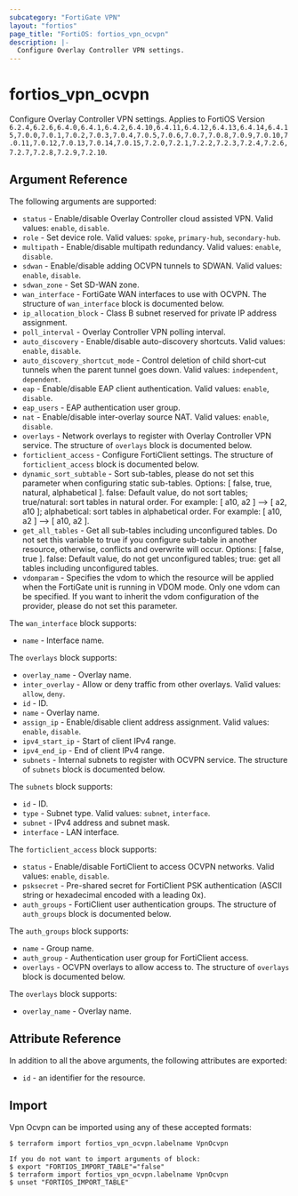 ```yaml
---
subcategory: "FortiGate VPN"
layout: "fortios"
page_title: "FortiOS: fortios_vpn_ocvpn"
description: |-
  Configure Overlay Controller VPN settings.
---
```


# fortios_vpn_ocvpn
Configure Overlay Controller VPN settings. Applies to FortiOS Version `6.2.4,6.2.6,6.4.0,6.4.1,6.4.2,6.4.10,6.4.11,6.4.12,6.4.13,6.4.14,6.4.15,7.0.0,7.0.1,7.0.2,7.0.3,7.0.4,7.0.5,7.0.6,7.0.7,7.0.8,7.0.9,7.0.10,7.0.11,7.0.12,7.0.13,7.0.14,7.0.15,7.2.0,7.2.1,7.2.2,7.2.3,7.2.4,7.2.6,7.2.7,7.2.8,7.2.9,7.2.10`.

## Argument Reference

The following arguments are supported:

* `status` - Enable/disable Overlay Controller cloud assisted VPN. Valid values: `enable`, `disable`.
* `role` - Set device role. Valid values: `spoke`, `primary-hub`, `secondary-hub`.
* `multipath` - Enable/disable multipath redundancy. Valid values: `enable`, `disable`.
* `sdwan` - Enable/disable adding OCVPN tunnels to SDWAN. Valid values: `enable`, `disable`.
* `sdwan_zone` - Set SD-WAN zone.
* `wan_interface` - FortiGate WAN interfaces to use with OCVPN. The structure of `wan_interface` block is documented below.
* `ip_allocation_block` - Class B subnet reserved for private IP address assignment.
* `poll_interval` - Overlay Controller VPN polling interval.
* `auto_discovery` - Enable/disable auto-discovery shortcuts. Valid values: `enable`, `disable`.
* `auto_discovery_shortcut_mode` - Control deletion of child short-cut tunnels when the parent tunnel goes down. Valid values: `independent`, `dependent`.
* `eap` - Enable/disable EAP client authentication. Valid values: `enable`, `disable`.
* `eap_users` - EAP authentication user group.
* `nat` - Enable/disable inter-overlay source NAT. Valid values: `enable`, `disable`.
* `overlays` - Network overlays to register with Overlay Controller VPN service. The structure of `overlays` block is documented below.
* `forticlient_access` - Configure FortiClient settings. The structure of `forticlient_access` block is documented below.
* `dynamic_sort_subtable` - Sort sub-tables, please do not set this parameter when configuring static sub-tables. Options: [ false, true, natural, alphabetical ]. false: Default value, do not sort tables; true/natural: sort tables in natural order. For example: [ a10, a2 ] --> [ a2, a10 ]; alphabetical: sort tables in alphabetical order. For example: [ a10, a2 ] --> [ a10, a2 ].
* `get_all_tables` - Get all sub-tables including unconfigured tables. Do not set this variable to true if you configure sub-table in another resource, otherwise, conflicts and overwrite will occur. Options: [ false, true ]. false: Default value, do not get unconfigured tables; true: get all tables including unconfigured tables. 
* `vdomparam` - Specifies the vdom to which the resource will be applied when the FortiGate unit is running in VDOM mode. Only one vdom can be specified. If you want to inherit the vdom configuration of the provider, please do not set this parameter.

The `wan_interface` block supports:

* `name` - Interface name.

The `overlays` block supports:

* `overlay_name` - Overlay name.
* `inter_overlay` - Allow or deny traffic from other overlays. Valid values: `allow`, `deny`.
* `id` - ID.
* `name` - Overlay name.
* `assign_ip` - Enable/disable client address assignment. Valid values: `enable`, `disable`.
* `ipv4_start_ip` - Start of client IPv4 range.
* `ipv4_end_ip` - End of client IPv4 range.
* `subnets` - Internal subnets to register with OCVPN service. The structure of `subnets` block is documented below.

The `subnets` block supports:

* `id` - ID.
* `type` - Subnet type. Valid values: `subnet`, `interface`.
* `subnet` - IPv4 address and subnet mask.
* `interface` - LAN interface.

The `forticlient_access` block supports:

* `status` - Enable/disable FortiClient to access OCVPN networks. Valid values: `enable`, `disable`.
* `psksecret` - Pre-shared secret for FortiClient PSK authentication (ASCII string or hexadecimal encoded with a leading 0x).
* `auth_groups` - FortiClient user authentication groups. The structure of `auth_groups` block is documented below.

The `auth_groups` block supports:

* `name` - Group name.
* `auth_group` - Authentication user group for FortiClient access.
* `overlays` - OCVPN overlays to allow access to. The structure of `overlays` block is documented below.

The `overlays` block supports:

* `overlay_name` - Overlay name.


## Attribute Reference

In addition to all the above arguments, the following attributes are exported:
* `id` - an identifier for the resource.

## Import

Vpn Ocvpn can be imported using any of these accepted formats:
```
$ terraform import fortios_vpn_ocvpn.labelname VpnOcvpn

If you do not want to import arguments of block:
$ export "FORTIOS_IMPORT_TABLE"="false"
$ terraform import fortios_vpn_ocvpn.labelname VpnOcvpn
$ unset "FORTIOS_IMPORT_TABLE"
```
